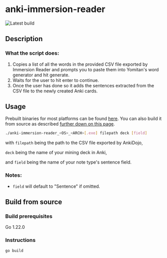 # anki-immersion-reader

![Latest build](https://github.com/GameFuzzy/anki-immersion-reader/actions/workflows/go.yml/badge.svg)

## Description

### What the script does:
1. Copies a list of all the words in the provided CSV file exported by Immersion Reader and prompts you to paste them into Yomitan's word generator and hit generate.
2. Waits for the user to hit enter to continue.
3. Once the user has done so it adds the sentences extracted from the CSV file to the newly created Anki cards.

## Usage

Prebuilt binaries for most platforms can be found [here](https://github.com/GameFuzzy/anki-immersion-reader/releases/latest). You can also build it from source as described [further down on this page](#build-from-source).

```sh
./anki-immersion-reader_<OS>_<ARCH>[.exe] filepath deck [field]
```

with `filepath` being the path to the CSV file exported by AnkiDojo,

`deck` being the name of your mining deck in Anki,

and `field` being the name of your note type's sentence field.

### Notes:

- `field` will default to "Sentence" if omitted.

## Build from source

### Build prerequisites

Go 1.22.0

### Instructions

```go build```
